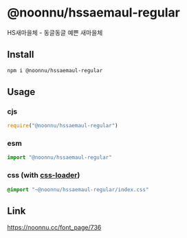 # @noonnu/hssaemaul-regular
HS새마을체 - 동글동글 예쁜 새마을체

## Install
```sh
npm i @noonnu/hssaemaul-regular
```
## Usage
### cjs
```js
require("@noonnu/hssaemaul-regular")
```
### esm
```js
import "@noonnu/hssaemaul-regular"
```
### css (with [css-loader](https://github.com/webpack-contrib/css-loader))
```css
@import "~@noonnu/hssaemaul-regular/index.css"
```

## Link
https://noonnu.cc/font_page/736